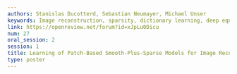 ```yaml
---
authors: Stanislas Ducotterd, Sebastian Neumayer, Michael Unser
keywords: Image reconstruction, sparsity, dictionary learning, deep equilibrium
link: https://openreview.net/forum?id=xJpLu0Dicu
num: 27
oral_session: 2
session: 1
title: Learning of Patch-Based Smooth-Plus-Sparse Models for Image Reconstruction
type: poster
---
```

